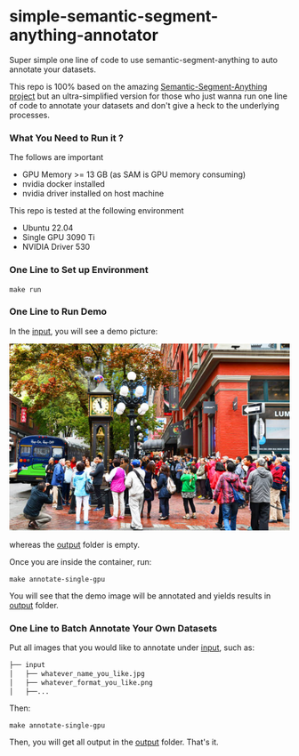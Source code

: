 # simple-semantic-segment-anything-annotator

Super simple one line of code to use semantic-segment-anything to auto annotate your datasets.

This repo is 100% based on the amazing [Semantic-Segment-Anything project](https://github.com/fudan-zvg/Semantic-Segment-Anything) but an ultra-simplified version
for those who just wanna run one line of code to annotate your datasets and don't give a heck to the underlying
processes.


### What You Need to Run it ?

The follows are important
- GPU Memory >= 13 GB (as SAM is GPU memory consuming)
- nvidia docker installed
- nvidia driver installed on host machine

This repo is tested at the following environment
- Ubuntu 22.04
- Single GPU 3090 Ti
- NVIDIA Driver 530

### One Line to Set up Environment

```
make run
```

### One Line to Run Demo

In the [input](input), you will see a demo picture:

![demo](input/demo.jpg)

whereas the [output](output) folder is empty.

Once you are inside the container, run:

```
make annotate-single-gpu
```

You will see that the demo image will be annotated and yields results in [output](output) folder.

### One Line to Batch Annotate Your Own Datasets

Put all images that you would like to annotate under [input](input), such as:

```
├── input
│   ├── whatever_name_you_like.jpg
│   ├── whatever_format_you_like.png
│   ├──...
```

Then:

```
make annotate-single-gpu
```

Then, you will get all output in the [output](output) folder. That's it.
